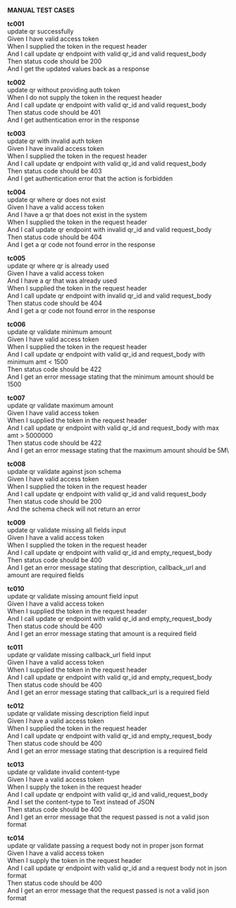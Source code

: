 **MANUAL TEST CASES**

**tc001**\
update qr successfully\
Given I have valid access token\
When I supplied the token in the request header\
And I call update qr endpoint with valid qr_id and valid request_body\
Then status code should be 200\
And I get the updated values back as a response


**tc002**\
update qr without providing auth token\
When I do not supply the token in the request header\
And I call update qr endpoint with valid qr_id and valid request_body\
Then status code should be 401\
And I get authentication error in the response

**tc003**\
update qr with invalid auth token\
Given I have invalid access token\
When I supplied the token in the request header\
And I call update qr endpoint with valid qr_id and valid request_body\
Then status code should be 403\
And I get authentication error that the action is forbidden

**tc004**\
update qr where qr does not exist\
Given I have a valid access token\
And I have a qr that does not exist in the system\
When I supplied the token in the request header\
And I call update qr endpoint with invalid qr_id and valid request_body\
Then status code should be 404\
And I get a qr code not found error in the response


**tc005**\
update qr where qr is already used\
Given I have a valid access token\
And I have a qr that was already used\
When I supplied the token in the request header\
And I call update qr endpoint with invalid qr_id and valid request_body\
Then status code should be 404\
And I get a qr code not found error in the response


**tc006**\
update qr validate minimum amount\
Given I have valid access token\
When I supplied the token in the request header\
And I call update qr endpoint with valid qr_id and request_body with minimum amt < 1500\
Then status code should be 422\
And I get an error message stating that the minimum amount should be 1500


**tc007**\
update qr validate maximum amount\
Given I have valid access token\
When I supplied the token in the request header\
And I call update qr endpoint with valid qr_id and request_body with max amt > 5000000\
Then status code should be 422\
And I get an error message stating that the maximum amount should be 5M\


**tc008**\
update qr validate against json schema\
Given I have valid access token\
When I supplied the token in the request header\
And I call update qr endpoint with valid qr_id and valid request_body\
Then status code should be 200\
And the schema check will not return an error


**tc009**\
update qr validate missing all fields input\
Given I have a valid access token\
When I supplied the token in the request header\
And I call update qr endpoint with valid qr_id and empty_request_body\
Then status code should be 400\
And I get an error message stating that description, callback_url and amount are required fields


**tc010**\
update qr validate missing amount field input\
Given I have a valid access token\
When I supplied the token in the request header\
And I call update qr endpoint with valid qr_id and empty_request_body\
Then status code should be 400\
And I get an error message stating that amount is a required field


**tc011**\
update qr validate missing callback_url field input\
Given I have a valid access token\
When I supplied the token in the request header\
And I call update qr endpoint with valid qr_id and empty_request_body\
Then status code should be 400\
And I get an error message stating that callback_url is a required field


**tc012**\
update qr validate missing description field input\
Given I have a valid access token\
When I supplied the token in the request header\
And I call update qr endpoint with valid qr_id and empty_request_body\
Then status code should be 400\
And I get an error message stating that description is a required field


**tc013**\
update qr validate invalid content-type\
Given I have a valid access token\
When I supply the token in the request header\
And I call update qr endpoint with valid qr_id and valid_request_body\
And I set the content-type to Text instead of JSON\
Then status code should be 400\
And I get an error message that the request passed is not a valid json format


**tc014**\
update qr validate passing a request body not in proper json format\
Given I have a valid access token\
When I supply the token in the request header\
And I call update qr endpoint with valid qr_id and a request body not in json format\
Then status code should be 400\
And I get an error message that the request passed is not a valid json format
